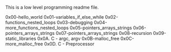 This is a low level programming readme file.

0x00-hello_world
0x01-variables_if_else_while
0x02-functions_nested_loops
0x03-debugging
0x04-more_functions_nested_loops
0x05-pointers_arrays_strings
0x06-pointers_arrays_strings 
0x07-pointers_arrays_strings
0x08-recursion
0x09-static_libraries
0x0A. C - argc, argv
0x0B-malloc_free
0x0C-more_malloc_free
0x0D. C - Preprocessor
